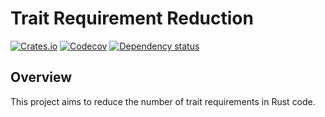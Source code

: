 # Trait Requirement Reduction

[![Crates.io](https://img.shields.io/crates/v/trait-winnower.svg)](https://crates.io/crates/trait-winnower)
[![Codecov](https://codecov.io/github/AFLplusplus/trait-winnower/coverage.svg?branch=main)](https://codecov.io/gh/AFLplusplus/trait-winnower)
[![Dependency status](https://deps.rs/repo/github/AFLplusplus/trait-winnower/status.svg)](https://deps.rs/repo/github/AFLplusplus/trait-winnower)


## Overview
This project aims to reduce the number of trait requirements in Rust code.  